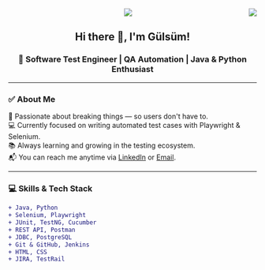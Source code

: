 <br>

<p align="center">
  <img src="https://i.imgur.com/A6bWGFl.gif" />
  <img src="https://komarev.com/ghpvc/?username=gulsumbaltaci&&style=plastic&&color=ff69b4" align="right" />
</p>

<h2 align="center">Hi there 👋, I'm Gülsüm!</h2>

<h3 align="center">🔎 Software Test Engineer | QA Automation | Java & Python Enthusiast</h3>

---

### ✅ About Me

🎯 Passionate about breaking things — so users don't have to.  
💻 Currently focused on writing automated test cases with Playwright & Selenium.  
📚 Always learning and growing in the testing ecosystem.  
📬 You can reach me anytime via [LinkedIn](https://www.linkedin.com/in/gulsumbaltaci/) or [Email](mailto:gulsummbaltaci.55@gmail.com).  

---

### 💻 Skills & Tech Stack

```diff
+ Java, Python
+ Selenium, Playwright
+ JUnit, TestNG, Cucumber
+ REST API, Postman
+ JDBC, PostgreSQL
+ Git & GitHub, Jenkins
+ HTML, CSS
+ JIRA, TestRail
